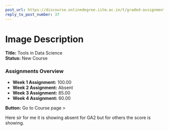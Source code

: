 ```yaml
---
post_url: https://discourse.onlinedegree.iitm.ac.in/t/graded-assignments-dashboard-scores-incorrect-missing/166816/41
reply_to_post_number: 37
---
```

# Image Description

**Title:** Tools in Data Science  
**Status:** New Course

### Assignments Overview
- **Week 1 Assignment:** 100.00  
- **Week 2 Assignment:** Absent  
- **Week 3 Assignment:** 85.00  
- **Week 4 Assignment:** 60.00  

**Button:** Go to Course page >

Here sir for me it is showing absent for GA2 but for others the score is showing.